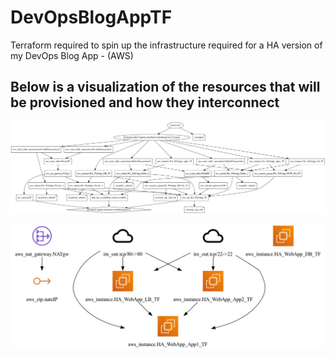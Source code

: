 # DevOpsBlogAppTF
Terraform required to spin up the infrastructure required for a HA version of my DevOps Blog App - (AWS)

## Below is a visualization of the resources that will be provisioned and how they interconnect
![TerraformGraph](https://github.com/hydropero/DevOpsBlogAppTF/blob/main/graph.png?raw=true)

![TerraformGraph2](https://github.com/hydropero/DevOpsBlogAppTF/blob/main/graph2.png?raw=true)
